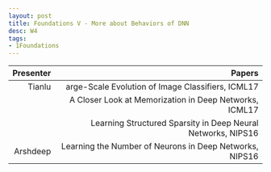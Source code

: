 ```yaml
---
layout: post
title: Foundations V - More about Behaviors of DNN
desc: W4
tags:
- 1Foundations
---
```



| Presenter | Papers |
| -----: | ----------: |
| Tianlu | arge-Scale Evolution of Image Classifiers, ICML17 |
|  | A Closer Look at Memorization in Deep Networks, ICML17 |
|  | Learning Structured Sparsity in Deep Neural Networks, NIPS16 |
| Arshdeep | Learning the Number of Neurons in Deep Networks, NIPS16 |
